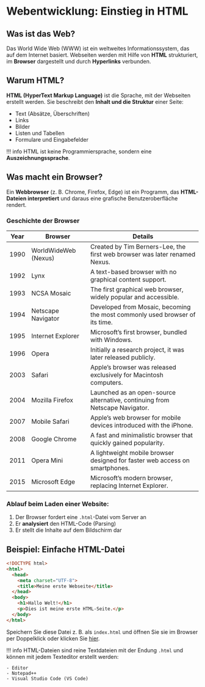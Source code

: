 # Webentwicklung: Einstieg in HTML

## Was ist das Web?

Das World Wide Web (WWW) ist ein weltweites Informationssystem, das auf dem Internet basiert. Webseiten werden mit Hilfe von **HTML** strukturiert, im **Browser** dargestellt und durch **Hyperlinks** verbunden.

## Warum HTML?

**HTML (HyperText Markup Language)** ist die Sprache, mit der Webseiten erstellt werden. Sie beschreibt den **Inhalt und die Struktur** einer Seite:

- Text (Absätze, Überschriften)
- Links
- Bilder
- Listen und Tabellen
- Formulare und Eingabefelder

!!! info
    HTML ist keine Programmiersprache, sondern eine **Auszeichnungssprache**.

## Was macht ein Browser?

Ein **Webbrowser** (z. B. Chrome, Firefox, Edge) ist ein Programm, das **HTML-Dateien interpretiert** und daraus eine grafische Benutzeroberfläche rendert.

### Geschichte der Browser

| Year | Browser             | Details                                                                 |
|------|---------------------|-------------------------------------------------------------------------|
| 1990 | WorldWideWeb (Nexus)| Created by Tim Berners-Lee, the first web browser was later renamed Nexus. |
| 1992 | Lynx                | A text-based browser with no graphical content support.                 |
| 1993 | NCSA Mosaic         | The first graphical web browser, widely popular and accessible.         |
| 1994 | Netscape Navigator  | Developed from Mosaic, becoming the most commonly used browser of its time. |
| 1995 | Internet Explorer   | Microsoft’s first browser, bundled with Windows.                        |
| 1996 | Opera               | Initially a research project, it was later released publicly.           |
| 2003 | Safari              | Apple’s browser was released exclusively for Macintosh computers.       |
| 2004 | Mozilla Firefox     | Launched as an open-source alternative, continuing from Netscape Navigator. |
| 2007 | Mobile Safari       | Apple’s web browser for mobile devices introduced with the iPhone.      |
| 2008 | Google Chrome       | A fast and minimalistic browser that quickly gained popularity.         |
| 2011 | Opera Mini          | A lightweight mobile browser designed for faster web access on smartphones. |
| 2015 | Microsoft Edge      | Microsoft’s modern browser, replacing Internet Explorer.                |

### Ablauf beim Laden einer Website:
1. Der Browser fordert eine `.html`-Datei vom Server an
2. Er **analysiert** den HTML-Code (Parsing)
3. Er stellt die Inhalte auf dem Bildschirm dar



## Beispiel: Einfache HTML-Datei

```html
<!DOCTYPE html>
<html>
  <head>
    <meta charset="UTF-8">
    <title>Meine erste Webseite</title>
  </head>
  <body>
    <h1>Hallo Welt!</h1>
    <p>Dies ist meine erste HTML-Seite.</p>
  </body>
</html>
```

Speichern Sie diese Datei z. B. als `index.html` und öffnen Sie sie im Browser per Doppelklick oder klicken Sie [hier](../../../assets/html/hello-world.html).

!!! info
    HTML-Dateien sind reine Textdateien mit der Endung `.html` und können mit jedem Texteditor erstellt werden:
    
    - Editor 
    - Notepad++
    - Visual Studio Code (VS Code)

